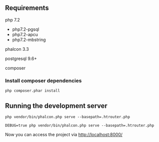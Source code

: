 ## Requirements

php 7.2
- php7.2-pgsql
- php7.2-apcu
- php7.2-mbstring

phalcon 3.3

postgresql 9.6+

composer

### Install composer dependencies

    php composer.phar install

## Running the development server

    php vendor/bin/phalcon.php serve --basepath=.htrouter.php

    DEBUG=true php vendor/bin/phalcon.php serve --basepath=.htrouter.php

Now you can access the project via [http://localhost:8000/](http://localhost:8000/)

